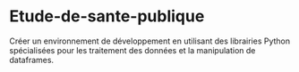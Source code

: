 # Etude-de-sante-publique
Créer un environnement de développement en utilisant des librairies Python spécialisées pour les traitement des données et la manipulation  de dataframes.
